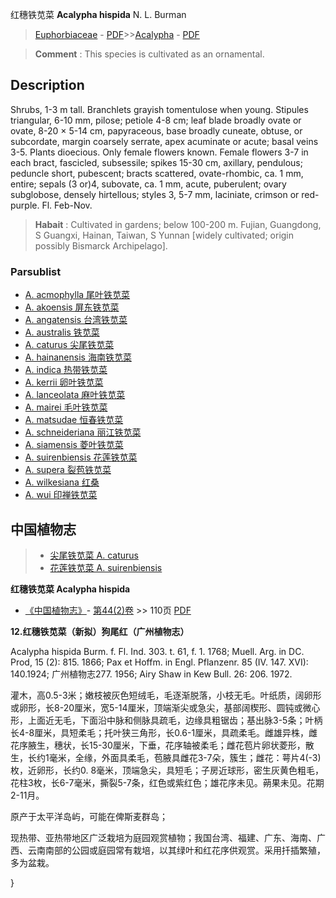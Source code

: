 红穗铁苋菜 **Acalypha hispida** N. L. Burman

> [Euphorbiaceae](http://www.iplant.cn/info/Euphorbiaceae?t=foc) - [PDF](http://www.iplant.cn/foc/pdf/Euphorbiaceae.pdf)>>[Acalypha](Acalypha-铁苋菜属.md) - [PDF](http://www.iplant.cn/foc/pdf/Acalypha.pdf)


> **Comment** : 
> This species is cultivated as an ornamental.

## Description

Shrubs, 1-3 m tall. Branchlets grayish tomentulose when young. Stipules triangular, 6-10 mm, pilose; petiole 4-8 cm; leaf blade broadly ovate or ovate, 8-20 × 5-14 cm, papyraceous, base broadly cuneate, obtuse, or subcordate, margin coarsely serrate, apex acuminate or acute; basal veins 3-5. Plants dioecious. Only female flowers known. Female flowers 3-7 in each bract, fascicled, subsessile; spikes 15-30 cm, axillary, pendulous; peduncle short, pubescent; bracts scattered, ovate-rhombic, ca. 1 mm, entire; sepals (3 or)4, subovate, ca. 1 mm, acute, puberulent; ovary subglobose, densely hirtellous; styles 3, 5-7 mm, laciniate, crimson or red-purple. Fl. Feb-Nov.


> **Habait** : 
> Cultivated in gardens; below 100-200 m. Fujian, Guangdong, S Guangxi, Hainan, Taiwan, S Yunnan [widely cultivated; origin possibly Bismarck Archipelago].



### Parsublist

* [A.  acmophylla  尾叶铁苋菜](Acalypha-acmophylla-尾叶铁苋菜.md)
* [A.  akoensis  屏东铁苋菜](Acalypha-akoensis-屏东铁苋菜.md)
* [A.  angatensis  台湾铁苋菜](Acalypha-angatensis-台湾铁苋菜.md)
* [A.  australis  铁苋菜](Acalypha-australis-铁苋菜.md)
* [A.  caturus  尖尾铁苋菜](Acalypha-caturus-尖尾铁苋菜.md)
* [A.  hainanensis  海南铁苋菜](Acalypha-hainanensis-海南铁苋菜.md)
* [A.  indica  热带铁苋菜](Acalypha-indica-热带铁苋菜.md)
* [A.  kerrii  卵叶铁苋菜](Acalypha-kerrii-卵叶铁苋菜.md)
* [A.  lanceolata  麻叶铁苋菜](Acalypha-lanceolata-麻叶铁苋菜.md)
* [A.  mairei  毛叶铁苋菜](Acalypha-mairei-毛叶铁苋菜.md)
* [A.  matsudae  恒春铁苋菜](Acalypha-matsudae-恒春铁苋菜.md)
* [A.  schneideriana  丽江铁苋菜](Acalypha-schneideriana-丽江铁苋菜.md)
* [A.  siamensis  菱叶铁苋菜](Acalypha-siamensis-菱叶铁苋菜.md)
* [A.  suirenbiensis  花莲铁苋菜](Acalypha-suirenbiensis-花莲铁苋菜.md)
* [A.  supera  裂苞铁苋菜](Acalypha-supera-裂苞铁苋菜.md)
* [A.  wilkesiana  红桑](Acalypha-wilkesiana-红桑.md)
* [A.  wui  印禅铁苋菜](Acalypha-wui-印禅铁苋菜.md)

## 中国植物志

> * [尖尾铁苋菜  A.  caturus](Acalypha-caturus-尖尾铁苋菜.md)
> * [花莲铁苋菜  A.  suirenbiensis](Acalypha-suirenbiensis-花莲铁苋菜.md)


**红穗铁苋菜 Acalypha hispida**

* [《中国植物志》](http://www.iplant.cn/frps)- [第44(2)卷](http://www.iplant.cn/frps/vol/44(2)) >> 110页 [PDF](http://www.iplant.cn/frps/pdf/44(2)/110.PDF)


**12.红穗铁苋菜（新拟）狗尾红（广州植物志）**

Acalypha hispida Burm. f. Fl. Ind. 303. t. 61, f. 1. 1768; Muell. Arg. in DC. Prod, 15 (2): 815. 1866; Pax et Hoffm. in Engl. Pflanzenr. 85 (IV. 147. XVI): 140.1924; 广州植物志277. 1956; Airy Shaw in Kew Bull. 26: 206. 1972.

灌木，高0.5-3米；嫩枝被灰色短绒毛，毛逐渐脱落，小枝无毛。叶纸质，阔卵形或卵形，长8-20厘米，宽5-14厘米，顶端渐尖或急尖，基部阔楔形、圆钝或微心形，上面近无毛，下面沿中脉和侧脉具疏毛，边缘具粗锯齿；基出脉3-5条；叶柄长4-8厘米，具短柔毛；托叶狭三角形，长0.6-1厘米，具疏柔毛。雌雄异株，雌花序腋生，穗状，长15-30厘米，下垂，花序轴被柔毛；雌花苞片卵状菱形，散生，长约1毫米，全缘，外面具柔毛，苞腋具雌花3-7朵，簇生；雌花：萼片4(-3)枚，近卵形，长约0. 8毫米，顶端急尖，具短毛；子房近球形，密生灰黄色粗毛，花柱3枚，长6-7毫米，撕裂5-7条，红色或紫红色；雄花序未见。蒴果未见。花期2-11月。

原产于太平洋岛屿，可能在俾斯麦群岛；

现热带、亚热带地区广泛栽培为庭园观赏植物；我国台湾、福建、广东、海南、广西、云南南部的公园或庭园常有栽培，以其绿叶和红花序供观赏。采用扦插繁殖，多为盆栽。



}